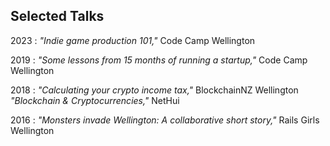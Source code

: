 ## Selected Talks

2023
: _"Indie game production 101,"_
  Code Camp Wellington

2019
: _"Some lessons from 15 months of running a startup,"_
  Code Camp Wellington

2018
: _"Calculating your crypto income tax,"_
  BlockchainNZ Wellington
  <br>
  _"Blockchain & Cryptocurrencies,"_
  NetHui

2016
: _"Monsters invade Wellington: A collaborative short story,"_
  Rails Girls Wellington
